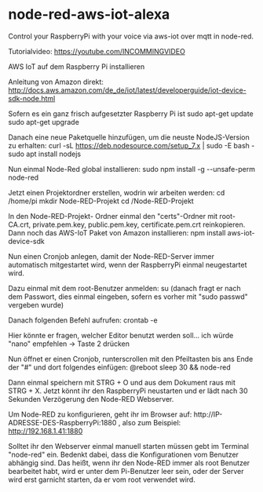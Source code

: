 # node-red-aws-iot-alexa
Control your RaspberryPi with your voice via aws-iot over mqtt in node-red.

Tutorialvideo: https://youtube.com/INCOMMINGVIDEO

AWS IoT auf dem Raspberry Pi installieren

Anleitung von Amazon direkt: http://docs.aws.amazon.com/de_de/iot/latest/developerguide/iot-device-sdk-node.html

Sofern es ein ganz frisch aufgesetzter Raspberry Pi ist
sudo apt-get update
sudo apt-get upgrade

Danach eine neue Paketquelle hinzufügen, um die neuste NodeJS-Version zu erhalten:
curl -sL https://deb.nodesource.com/setup_7.x | sudo -E bash -
sudo apt install nodejs

Nun einmal Node-Red global installieren: 
sudo npm install -g --unsafe-perm node-red

Jetzt einen Projektordner erstellen, wodrin wir arbeiten werden:
cd /home/pi
mkdir Node-RED-Projekt
cd /Node-RED-Projekt

In den Node-RED-Projekt- Ordner einmal den "certs"-Ordner mit root-CA.crt, private.pem.key, public.pem.key, certificate.pem.crt reinkopieren.
Dann noch das AWS-IoT Paket von Amazon installieren:
npm install aws-iot-device-sdk

Nun einen Cronjob anlegen, damit der Node-RED-Server immer automatisch mitgestartet wird, wenn der RaspberryPi einmal neugestartet wird.

Dazu einmal mit dem root-Benutzer anmelden:
su (danach fragt er nach dem Passwort, dies einmal eingeben, sofern es vorher mit "sudo passwd" vergeben wurde)

Danach folgenden Befehl aufrufen:
crontab -e

Hier könnte er fragen, welcher Editor benutzt werden soll... ich würde "nano" empfehlen -> Taste 2 drücken

Nun öffnet er einen Cronjob, runterscrollen mit den Pfeiltasten bis ans Ende der "#" und dort folgendes einfügen:
@reboot sleep 30 && node-red

Dann einmal speichern mit STRG + O und aus dem Dokument raus mit STRG + X.
Jetzt könnt ihr den RaspberryPi neustarten und er lädt nach 30 Sekunden Verzögerung den Node-RED Webserver.

Um Node-RED zu konfigurieren, geht ihr im Browser auf:
http://IP-ADRESSE-DES-RaspberryPi:1880 , also zum Beispiel:  http://192.168.1.41:1880 

Solltet ihr den Webserver einmal manuell starten müssen gebt im Terminal "node-red" ein. Bedenkt dabei, dass die Konfigurationen vom Benutzer abhängig sind.
Das heißt, wenn ihr den Node-RED immer als root Benutzer bearbeitet habt, wird er unter dem Pi-Benutzer leer sein, oder der Server wird erst garnicht starten, da er vom root verwendet wird.
